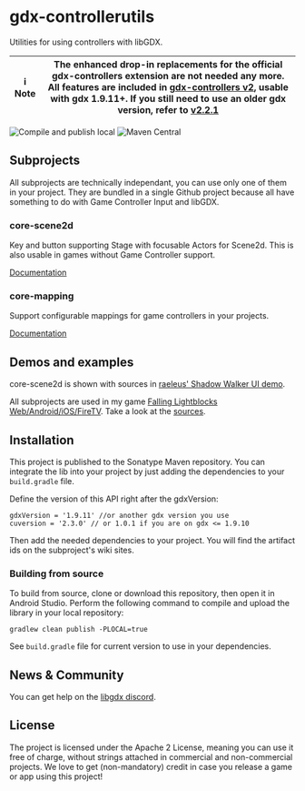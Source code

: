 # gdx-controllerutils

Utilities for using controllers with libGDX.

| :information_source: Note | The enhanced drop-in replacements for the official gdx-controllers extension are not needed any more. All features are included in [gdx-controllers v2](https://github.com/libgdx/gdx-controllers), usable with gdx 1.9.11+. If you still need to use an older gdx version, refer to [v2.2.1](https://github.com/MrStahlfelge/gdx-controllerutils/tree/2.2.1) |
| --- | --- |

![Compile and publish local](https://github.com/MrStahlfelge/gdx-controllerutils/workflows/Compile%20and%20publish%20local/badge.svg?branch=master&event=push)
![Maven Central](http://maven-badges.herokuapp.com/maven-central/de.golfgl.gdxcontrollerutils/gdx-controllerutils-mapping/badge.svg)

## Subprojects

All subprojects are technically independant, you can use only one of them in your project. They are bundled in a single Github project because all have something to do with Game Controller Input and libGDX.


### core-scene2d
Key and button supporting Stage with focusable Actors for Scene2d. This is also usable in games without Game Controller support.

[Documentation](https://github.com/MrStahlfelge/gdx-controllerutils/wiki/Button-operable-Scene2d)

### core-mapping
Support configurable mappings for game controllers in your projects.

[Documentation](https://github.com/MrStahlfelge/gdx-controllerutils/wiki/Configurable-Game-Controller-Mappings)

## Demos and examples

core-scene2d is shown with sources in [raeleus' Shadow Walker UI demo](https://github.com/raeleus/Shadow-Walker-UI).

All subprojects are used in my game [Falling Lightblocks Web/Android/iOS/FireTV](https://www.golfgl.de/lightblocks/).
Take a look at the [sources](https://github.com/MrStahlfelge/lightblocks).

## Installation

This project is published to the Sonatype Maven repository. You can integrate the lib into your project by just adding the dependencies to your `build.gradle` file.

Define the version of this API right after the gdxVersion:

    gdxVersion = '1.9.11' //or another gdx version you use
    cuversion = '2.3.0' // or 1.0.1 if you are on gdx <= 1.9.10

Then add the needed dependencies to your project. You will find the artifact ids on the subproject's wiki sites.

### Building from source
To build from source, clone or download this repository, then open it in Android Studio. Perform the following command to compile and upload the library in your local repository:

    gradlew clean publish -PLOCAL=true
    
See `build.gradle` file for current version to use in your dependencies.

## News & Community

You can get help on the [libgdx discord](https://discord.gg/6pgDK9F).

## License

The project is licensed under the Apache 2 License, meaning you can use it free of charge, without strings attached in commercial and non-commercial projects. We love to get (non-mandatory) credit in case you release a game or app using this project!
